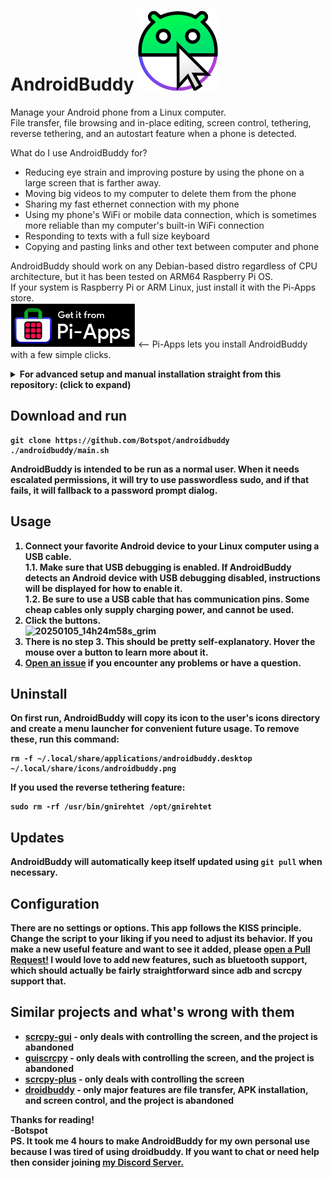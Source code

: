 # AndroidBuddy ![logo](https://github.com/Botspot/androidbuddy/blob/main/logo.png?raw=true)
Manage your Android phone from a Linux computer.  
File transfer, file browsing and in-place editing, screen control, tethering, reverse tethering, and an autostart feature when a phone is detected.

What do I use AndroidBuddy for?
- Reducing eye strain and improving posture by using the phone on a large screen that is farther away.
- Moving big videos to my computer to delete them from the phone
- Sharing my fast ethernet connection with my phone
- Using my phone's WiFi or mobile data connection, which is sometimes more reliable than my computer's built-in WiFi connection
- Responding to texts with a full size keyboard
- Copying and pasting links and other text between computer and phone

AndroidBuddy should work on any Debian-based distro regardless of CPU architecture, but it has been tested on ARM64 Raspberry Pi OS.  
If your system is Raspberry Pi or ARM Linux, just install it with the Pi-Apps store.  
[![badge](https://github.com/Botspot/pi-apps/blob/master/icons/badge.png?raw=true)](https://github.com/Botspot/pi-apps) <-- Pi-Apps lets you install AndroidBuddy with a few simple clicks.  

<details>
<summary><b>For advanced setup and manual installation straight from this repository: (click to expand)</summary>

```
sudo apt install yad adb
```
Some features require additional dependencies.
- To use reverse tethering, a minimal rust compilation toolchain is required in order for AndroidBuddy to compile `gnirehtet`.
    ```
    sudo apt install rustc cargo
    ```
    AndroidBuddy will try to install these if you click "Share internet to phone"
- To browse files, this package needs to be installed and configured: (On most distros it already is)
    ```
    sudo apt install gvfs-backends
    ```
    AndroidBuddy will try to install this if you click "Browse phone's files"
- To control the screen, you need Scrcpy, which is not available on the Debian repositories.  
  - If you have an ARM-based machine, just [install Scrcpy with Pi-Apps.](https://pi-apps.io/install-app/install-scrcpy-on-raspberry-pi/)  
  - Otherwise, follow the install instructions that can be found [here.](https://github.com/Genymobile/scrcpy/blob/master/doc/linux.md)  
- For AndroidBuddy to launch automatically when a phone is detected, your distro needs to be using udev. Most distros do, but if yours does not, you will need to enable that yourself.

</details>

## Download and run
```
git clone https://github.com/Botspot/androidbuddy
./androidbuddy/main.sh
```
AndroidBuddy is intended to be run as a normal user. When it needs escalated permissions, it will try to use passwordless sudo, and if that fails, it will fallback to a password prompt dialog.  

## Usage

1. Connect your favorite Android device to your Linux computer using a USB cable.  
    1.1. Make sure that **USB debugging** is enabled. If AndroidBuddy detects an Android device with USB debugging disabled, instructions will be displayed for how to enable it.  
    1.2. Be sure to use a USB cable that has communication pins. Some cheap cables only supply charging power, and cannot be used.  
2. Click the buttons.  
    ![20250105_14h24m58s_grim](https://github.com/user-attachments/assets/a465d0eb-0188-491f-b0bb-5d7622a4b7dc)
3. There is no step 3. This should be pretty self-explanatory. Hover the mouse over a button to learn more about it.
4. [Open an issue](https://github.com/Botspot/androidbuddy/issues/new/choose) if you encounter any problems or have a question.

## Uninstall
On first run, AndroidBuddy will copy its icon to the user's icons directory and create a menu launcher for convenient future usage. To remove these, run this command:
```
rm -f ~/.local/share/applications/androidbuddy.desktop ~/.local/share/icons/androidbuddy.png
```
If you used the reverse tethering feature: 
```
sudo rm -rf /usr/bin/gnirehtet /opt/gnirehtet
```

## Updates
AndroidBuddy will automatically keep itself updated using `git pull` when necessary.

## Configuration

There are no settings or options. This app follows the KISS principle. Change the script to your liking if you need to adjust its behavior. If you make a new useful feature and want to see it added, please [open a Pull Request!](https://github.com/Botspot/androidbuddy/pulls) I would love to add new features, such as bluetooth support, which should actually be fairly straightforward since adb and scrcpy support that.

## Similar projects and what's wrong with them
- [scrcpy-gui](https://github.com/Tomotoes/scrcpy-gui) - only deals with controlling the screen, and the project is abandoned
- [guiscrcpy](https://github.com/srevinsaju/guiscrcpy) - only deals with controlling the screen, and the project is abandoned
- [scrcpy-plus](https://github.com/Frontesque/scrcpy-plus) - only deals with controlling the screen
- [droidbuddy](https://gitlab.com/gazlene/droidbuddy) - only major features are file transfer, APK installation, and screen control, and the project is abandoned

Thanks for reading!  
-Botspot  
PS. It took me 4 hours to make AndroidBuddy for my own personal use because I was tired of using droidbuddy. If you want to chat or need help then consider joining [my Discord Server.](https://discord.gg/RXSTvaUvuu)
